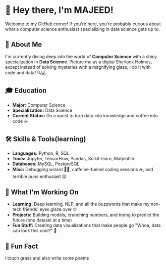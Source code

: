 # 👋 Hey there, I'm MAJEED!

Welcome to my GitHub corner! If you're here, you're probably curious about what a computer science enthusiast specializing in data science gets up to.

## 🚀 About Me

I'm currently diving deep into the world of **Computer Science** with a shiny specialization in **Data Science**. Picture me as a digital Sherlock Holmes, except instead of solving mysteries with a magnifying glass, I do it with code and data! 🔍💻

## 🎓 Education

- **Major:** Computer Science
- **Specialization:** Data Science
- **Current Status:** On a quest to turn data into knowledge and coffee into code ☕

## 🛠️ Skills & Tools(learning)

- **Languages:** Python, R, SQL
- **Tools:** Jupyter, TensorFlow, Pandas, Scikit-learn, Matplotlib
- **Databases:** MySQL, PostgreSQL
- **Misc:** Debugging wizard 🧙‍♂️, caffeine-fueled coding sessions ☕, and terrible puns enthusiast 😜

## 🌱 What I'm Working On

- **Learning:** Deep learning, NLP, and all the buzzwords that make my non-tech friends' eyes glaze over 🤓
- **Projects:** Building models, crunching numbers, and trying to predict the future (one dataset at a time)
- **Fun Stuff:** Creating data visualizations that make people go "Whoa, data can look this cool?" 🎨
## 🧩 Fun Fact
i touch grass and also write some poems
